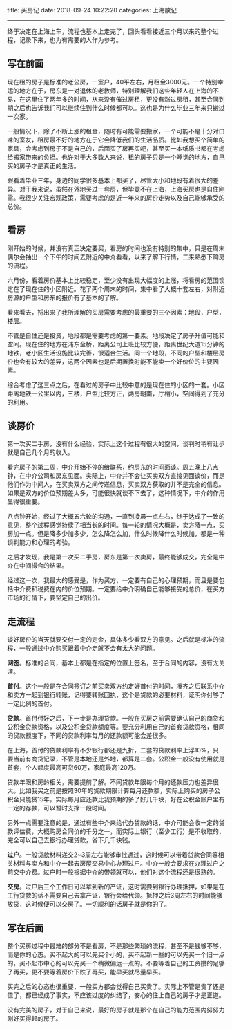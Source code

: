 title: 买房记
date: 2018-09-24 10:22:20
categories: 上海散记

---


终于决定在上海上车，流程也基本上走完了，回头看看接近三个月以来的整个过程，记录下来，也为有需要的人作为参考。

<!--more-->

## 写在前面

现在租的房子是标准的老公房，一室户，40平左右，月租金3000元。一个特别幸运的地方在于，房东是一对退休的老教师，特别理解我们这些年轻人在上海的不易，在这里住了两年多的时间，从来没有催过房租，更没有涨过房租，甚至合同到期之后也告诉我们可以继续住到什么时候都可以。这也是为什么毕业三年来只搬过一次家。

一般情况下，除了不断上涨的租金，随时有可能需要搬家，一个可能不是十分对口味的室友，租房最不好的地方在于它会降低我们的生活品质。比如我想买个简单的家具，会考虑到房子不是自己的，后面买了房再买吧，甚至买一本纸质书都在考虑给搬家带来的负担。也许对于大多数人来说，租的房子只是一个睡觉的地方，自己买的房子才是真正的生活。

眼看着毕业三年，身边的同学很多基本上都买了，尽管大小和地段有着很大的差异。对于我来说，虽然在外地买过一套房，但毕竟不在上海，上海买房也是自住刚需。我很少关注宏观政策，需要考虑的是近一年来的房价走势以及自己能够承受的总价。

## 看房

刚开始的时候，并没有真正决定要买，看房的时间也没有特别的集中，只是在周末偶尔会抽出一个下午的时间去附近的中介看看，以来了解下行情，二来熟悉下购房的流程。

六月份，看着房价基本上比较稳定，至少没有出现大幅度的上涨，将看房的范围锁定在了现在住的小区附近。花了两个周末的时间，集中看了大概十套左右，对附近房源的户型和房东的报价有了基本的了解。

看来看去，捋出来了我所理解的买房需要考虑的最重要的三个因素：地段，户型，楼层。

不管是自住还是投资，地段都是需要考虑的第一要素。地段决定了房子升值可能和空间。现在住的地方在浦东金桥，距离公司上班比较方便，距离世纪大道15分钟的地铁，老小区生活设施比较完善，很适合生活。同一个地段，不同的户型和楼层房价也会有较大的差异，这两个因素也是后期置换时能不能卖一个好价位的主要因素。

综合考虑了这三点之后，在看过的房子中比较中意的是现在住的小区的一套。小区距离地铁一公里以内，三楼，户型比较方正，两房朝南，厅稍小，空间得到了充分的利用。

## 谈房价

第一次买二手房，没有什么经验，实际上这个过程有很大的空间，谈判时稍有让步就是自己几个月的收入。

看完房子的第二周，中介开始不停的给联系，约房东的时间面谈。周五晚上八点钟，在中介公司和房东见面。实际上，中介并不会让买卖双方直接见面谈价，而是他们作为中间人，在买卖双方之间传递信息，买卖双方获取的并不是完全的信息。如果是双方的价位预期差太多，可能很快就谈不下去了，这种情况下，中介的作用显得很重要。

八点钟开始，经过了大概五六轮的沟通，一直到凌晨一点左右，终于达成了一致的意见，整个过程感觉持续了相当长的时间。每一轮的情况大概是，卖方降一点，买房加一点。但是降多少加多少，怎么降怎么加，什么时候降什么时候加，都是一种谈判能力和心理的考验。

之后才发现，我是第一次买二手房，房东是第一次卖房，最终能够成交，完全是中介在中间撮合的结果。

经过这一次，我最大的感受是，作为买方，一定要有自己的心理预期，而且是要包括中介费和税费在内的价位预期。一定要给中介明确自己能够接受的总价，在买方市场的行情下，要坚定自己的出价。

## 走流程

谈好房价的当天就要交付一定的定金，具体多少看双方的意见。之后就是标准的流程，一般通过中介购买跟着中介走就不会有太大的问题。

**网签**。标准的合同，基本上都是在指定的位置上签名，至于合同的内容，没有太关注。

**首付**。这个一般是在合同签订之前买卖双方约定好首付的时间，凑齐之后联系中介和卖方一起到银行转账，记得要转账回执，这个是贷款的必要材料，证明你付够了一定比例的首付。

**贷款**。首付付好之后，下一步是办理贷款。一般在买房之前需要确认自己的商贷和公积金贷款资格，以及公积金贷款额度等。要充分利用自己的首套贷款资格，相同的贷款额度下，不同的贷款利率每月的还款额可能会差很多。

在上海，首付的贷款利率有不少银行都还是九折，二套的贷款利率上浮10%，只要当前有商贷记录，不管是本地还是外地，都算是二套。公积金一般没有使用就是首套，个人额度最高可贷60万，家庭最高120万。

贷款年限和房龄相关，需要提前了解。不同贷款年限每个月的还款压力也差异很大。比如我买之前是按照30年的贷款期限计算每月还款额，实际上购买的房子公积金只能贷15年，实际每月应还款比我预期的多了好几千块，好在公积金账户里有一定的存款，可以暂时支撑一段时间。

另外一点需要注意的是，通过有些中介来给代办贷款的话，中介可能会收一定的贷款评估费，大概购房合同价的千分之一，而实际上银行（至少工行）是不收取的，完全可以自己去银行办理贷款，省下几千块钱。

**过户**。一般贷款材料递交2~3周左右能够审批通过，这时候可以带着贷款合同等相关材料与卖方和中介一起去房屋交易中心办理过户。中介一般会要求在办理过户之前交中介费。过户时一般根据中介的带领就可以，他们对这个流程还是很熟的。

**交房**。过户后三个工作日可以拿到新的产证，这时需要到银行办理抵押，如果是在工行贷款的话不需要自己去拿产证，银行会给代领。抵押之后3周左右的时间能够放贷，这时候便可以交房了。一切顺利的话房子就是你的了。

## 写在后面

整个买房过程中最难的部分不是看房，不是那些繁琐的流程，甚至不是钱够不够，而是你的心态。买不起大的可以先买个小的，买不起新一些的可以先买一个旧一点的，买不起市中心的可以先买一个稍微偏远一点的。不要等着自己的工资攒的足够了再买，更不要等着房价下跌了再买，能早买就尽量早买。

买完之后的心态也很重要，一般买方都会觉得自己买贵了。实际上不管是贵了还是值了，都已经成了事实，不应该过度的纠结了，安心的住上自己的房子才是正道。

没有完美的房子，对于自己来说，最好的房子就是那个在自己的能力范围内努努力刚好买得起的房子。
















